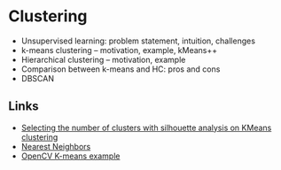 # Clustering

* Unsupervised learning: problem statement, intuition, challenges
* k-means clustering – motivation, example, kMeans++
* Hierarchical clustering – motivation, example
* Comparison between k-means and HC: pros and cons
* DBSCAN

## Links
* [Selecting the number of clusters with silhouette analysis on KMeans clustering](https://scikit-learn.org/stable/auto_examples/cluster/plot_kmeans_silhouette_analysis.html)
* [Nearest Neighbors](https://scikit-learn.org/stable/modules/neighbors.html)
* [OpenCV K-means example](https://docs.opencv.org/3.4/d9/dde/samples_2cpp_2kmeans_8cpp-example.html)
